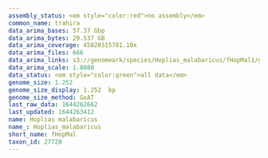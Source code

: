 ```yaml
---
assembly_status: <em style="color:red">no assembly</em>
common_name: trahira
data_arima_bases: 57.37 Gbp
data_arima_bytes: 29.537 GB
data_arima_coverage: 45820315781.10x
data_arima_files: 666
data_arima_links: s3://genomeark/species/Hoplias_malabaricus/fHopMal1/genomic_data/arima/<br>
data_arima_scale: 1.8088
data_status: <em style="color:green">all data</em>
genome_size: 1.252
genome_size_display: 1.252  bp
genome_size_method: GoAT
last_raw_data: 1644262662
last_updated: 1644263412
name: Hoplias malabaricus
name_: Hoplias_malabaricus
short_name: fHopMal
taxon_id: 27720
---
```

